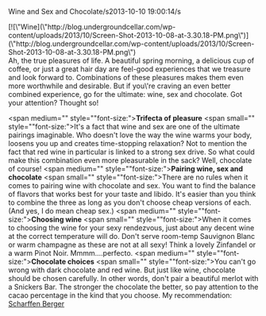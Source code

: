 Wine and Sex and Chocolate/s2013-10-10 19:00:14/s 

<div>[![\"Wine](\"http://blog.undergroundcellar.com/wp-content/uploads/2013/10/Screen-Shot-2013-10-08-at-3.30.18-PM.png\")](\"http://blog.undergroundcellar.com/wp-content/uploads/2013/10/Screen-Shot-2013-10-08-at-3.30.18-PM.png\")</div><span small="" style="\"font-size:">Ah, the true pleasures of life. A beautiful spring morning, a delicious cup of coffee, or just a great hair day are feel-good experiences that we treasure and look forward to. Combinations of these pleasures makes them even more worthwhile and desirable. But if you\'re craving an even better combined experience, go for the ultimate: wine, sex and chocolate. Got your attention? Thought so!</span>

 <span medium="" style="\"font-size:">**Trifecta of pleasure**</span> <span small="" style="\"font-size:">It\'s a fact that wine and sex are one of the ultimate pairings imaginable. Who doesn\'t love the way the wine warms your body, loosens you up and creates time-stopping relaxation? Not to mention the fact that red wine in particular is linked to a strong sex drive. So what could make this combination even more pleasurable in the sack? Well, chocolate of course!</span> <span medium="" style="\"font-size:">**Pairing wine, sex and chocolate**</span> <span small="" style="\"font-size:">There are no rules when it comes to pairing wine with chocolate and sex. You want to find the balance of flavors that works best for your taste and libido. It\'s easier than you think to combine the three as long as you don\'t choose cheap versions of each. (And yes, I do mean cheap sex.)</span> <span medium="" style="\"font-size:">**Choosing wine**</span> <span small="" style="\"font-size:">When it comes to choosing the wine for your sexy rendezvous, just about any decent wine at the correct temperature will do. Don\'t serve room-temp Sauvignon Blanc or warm champagne as these are not at all sexy! Think a lovely Zinfandel or a warm Pinot Noir. Mmmm....perfecto.</span> <span medium="" style="\"font-size:">**Chocolate choices**</span> <span small="" style="\"font-size:">You can\'t go wrong with dark chocolate and red wine. But just like wine, chocolate should be chosen carefully. In other words, don\'t pair a beautiful merlot with a Snickers Bar. The stronger the chocolate the better, so pay attention to the cacao percentage in the kind that you choose. My recommendation: [Scharffen Berger](\"http://www.scharffenberger.com\")